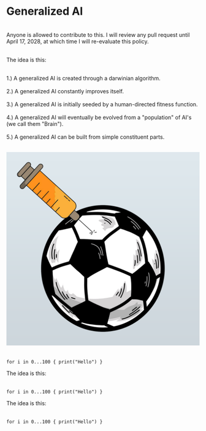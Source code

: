 # Generalized AI
</br>
Anyone is allowed to contribute to this. I will review any pull request until April 17, 2028, at which time I will re-evaluate this policy.</br></br>

The idea is this:</br></br>

1.) A generalized AI is created through a darwinian algorithm.</br></br>
2.) A generalized AI constantly improves itself.</br></br>
3.) A generalized AI is initially seeded by a human-directed fitness function.</br></br>
4.) A generalized AI will eventually be evolved from a "population" of AI's (we call them "Brain").</br></br>
5.) A generalized AI can be built from simple constituent parts.</br></br>

![alt text](https://raw.githubusercontent.com/nraptis/GeneralAI/main/research.png)</br></br>

```
for i in 0...100 { print("Hello") }
```
The idea is this:</br></br>
```
for i in 0...100 { print("Hello") }
```
The idea is this:</br></br>
```
for i in 0...100 { print("Hello") }
```
